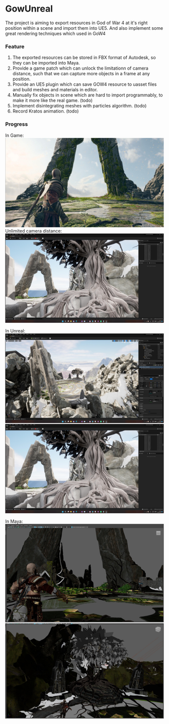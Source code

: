 # GowUnreal

The project is aiming to export resources in God of War 4 at it's right position within a scene and import them into UE5.
And also implement some great rendering techniques which used in GoW4

### Feature
1. The exported resources can be stored in FBX format of Autodesk, so they can be imported into Maya.
2. Provide a game patch which can unlock the limitationn of camera distance, such that we can capture more objects in a frame at any position.
3. Provide an UE5 plugin which can save GOW4 resource to uasset files and build meshes and materials in editor.
4. Manually fix objects in scene which are hard to import programmably, to make it more like the real game. (todo)
5. Implement disintegrating meshes with particles algorithm. (todo)
6. Record Kratos animation. (todo)

### Progress
In Game:  
![Hill1](https://github.com/Inori/GowUnreal/blob/master/Images/hill1_game.jpg?raw=true)  
Unlimited camera distance:  
![Hill1](https://github.com/Inori/GowUnreal/blob/master/Images/ue2.jpg?raw=true)  

In Unreal:  
![Hill1](https://github.com/Inori/GowUnreal/blob/master/Images/ue1.jpg?raw=true)  
![Hill1](https://github.com/Inori/GowUnreal/blob/master/Images/ue2.jpg?raw=true)  

In Maya:  
![Hill2](https://github.com/Inori/GowUnreal/blob/master/Images/hill_maya2.jpg?raw=true)  
![Hill2](https://github.com/Inori/GowUnreal/blob/master/Images/hill_maya3.jpg?raw=true)  
